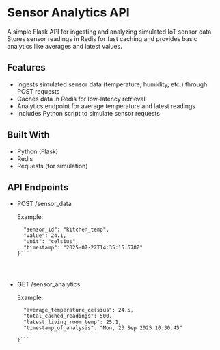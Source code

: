 # Sensor Analytics API

A simple Flask API for ingesting and analyzing simulated IoT sensor data.  
Stores sensor readings in Redis for fast caching and provides basic analytics like averages and latest values.

## Features
- Ingests simulated sensor data (temperature, humidity, etc.) through POST requests
- Caches data in Redis for low-latency retrieval
- Analytics endpoint for average temperature and latest readings
- Includes Python script to simulate sensor requests

## Built With
- Python (Flask)
- Redis
- Requests (for simulation)


## API Endpoints
- POST /sensor_data

  Example:


  ```{
    "sensor_id": "kitchen_temp",
    "value": 24.1,
    "unit": "celsius",
    "timestamp": "2025-07-22T14:35:15.678Z"
  }```




- GET /sensor_analytics

  Example:
  
  ```{
    "average_temperature_celsius": 24.5,
    "total_cached_readings": 500,
    "latest_living_room_temp": 25.1,
    "timestamp_of_analysis": "Mon, 23 Sep 2025 10:30:45"
  
  }```
